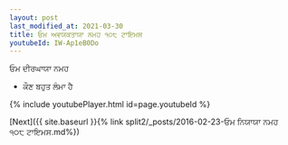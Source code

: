 ```yaml
---
layout: post
last_modified_at: 2021-03-30
title: ਓਮ ਅਵਯਕਤਾਯਾ ਨਮਹ ੧੦੮ ਟਾਇਮਸ
youtubeId: IW-Ap1eB0Do
---
```

 
 
 ਓਮ ਦੀਰਘਾਯਾ ਨਮਹ  
 
 -  ਕੌਣ ਬਹੁਤ ਲੰਮਾ ਹੈ 
 
  
 
  
 
 
 
 
 
 


{% include youtubePlayer.html id=page.youtubeId %}
 
[Next]({{ site.baseurl }}{% link  split2/_posts/2016-02-23-ਓਮ ਨਿਯਾਯਾ ਨਮਹ ੧੦੮ ਟਾਇਮਸ.md%})
 
